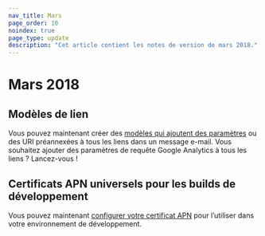 ```yaml
---
nav_title: Mars
page_order: 10
noindex: true
page_type: update
description: "Cet article contient les notes de version de mars 2018."
---
```

# Mars 2018

## Modèles de lien

Vous pouvez maintenant créer des [modèles qui ajoutent des paramètres][91] ou des URI préannexées à tous les liens dans un message e-mail. Vous souhaitez ajouter des paramètres de requête Google Analytics à tous les liens ? Lancez-vous !

## Certificats APN universels pour les builds de développement

Vous pouvez maintenant [configurer votre certificat APN][90] pour l’utiliser dans votre environnement de développement.

[90]: {{site.baseurl}}/developer_guide/platform_integration_guides/ios/push_notifications/troubleshooting/#step-1-configuring-the-push-certificate-and-provisioning-profile
[91]: {{site.baseurl}}/user_guide/message_building_by_channel/email/link_templates/#link-templates

